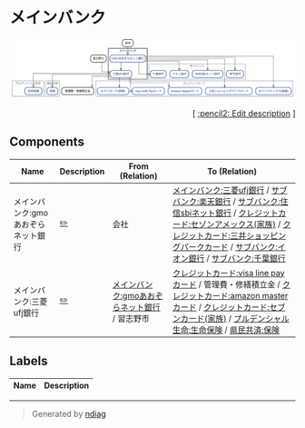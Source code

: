 # メインバンク

![view](node-メインバンク.svg)



<p align="right">
  [ <a href="../ndiag.descriptions/_node-メインバンク.md">:pencil2: Edit description</a> ]
</p>

## Components

| Name | Description | From (Relation) | To (Relation) |
| --- | --- | --- | --- |
| メインバンク:gmoあおぞらネット銀行 |  <a href="../ndiag.descriptions/_component-メインバンク_gmoあおぞらネット銀行.md">:pencil2:</a> | 会社 | [メインバンク:三菱ufj銀行](node-メインバンク.md) / [サブバンク:楽天銀行](node-サブバンク.md) / [サブバンク:住信sbiネット銀行](node-サブバンク.md) / [クレジットカード:セゾンアメックス(家族)](node-クレジットカード.md) / [クレジットカード:三井ショッピングパークカード](node-クレジットカード.md) / [サブバンク:イオン銀行](node-サブバンク.md) / [サブバンク:千葉銀行](node-サブバンク.md) |
| メインバンク:三菱ufj銀行 |  <a href="../ndiag.descriptions/_component-メインバンク_三菱ufj銀行.md">:pencil2:</a> | [メインバンク:gmoあおぞらネット銀行](node-メインバンク.md) / 習志野市 | [クレジットカード:visa line payカード](node-クレジットカード.md) / 管理費・修繕積立金 / [クレジットカード:amazon masterカード](node-クレジットカード.md) / [クレジットカード:セブンカード(家族)](node-クレジットカード.md) / [プルデンシャル生命:生命保険](node-プルデンシャル生命.md) / [県民共済:保険](node-県民共済.md) |

## Labels

| Name | Description |
| --- | --- |

---

> Generated by [ndiag](https://github.com/k1LoW/ndiag)
